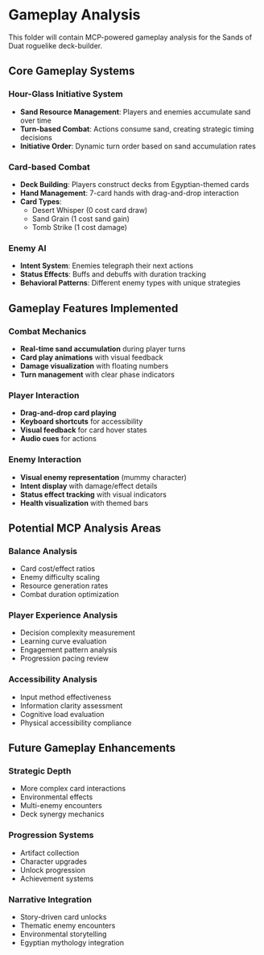 # Gameplay Analysis

This folder will contain MCP-powered gameplay analysis for the Sands of Duat roguelike deck-builder.

## Core Gameplay Systems

### Hour-Glass Initiative System
- **Sand Resource Management**: Players and enemies accumulate sand over time
- **Turn-based Combat**: Actions consume sand, creating strategic timing decisions
- **Initiative Order**: Dynamic turn order based on sand accumulation rates

### Card-based Combat
- **Deck Building**: Players construct decks from Egyptian-themed cards
- **Hand Management**: 7-card hands with drag-and-drop interaction
- **Card Types**: 
  - Desert Whisper (0 cost card draw)
  - Sand Grain (1 cost sand gain)
  - Tomb Strike (1 cost damage)

### Enemy AI
- **Intent System**: Enemies telegraph their next actions
- **Status Effects**: Buffs and debuffs with duration tracking
- **Behavioral Patterns**: Different enemy types with unique strategies

## Gameplay Features Implemented

### Combat Mechanics
- **Real-time sand accumulation** during player turns
- **Card play animations** with visual feedback
- **Damage visualization** with floating numbers
- **Turn management** with clear phase indicators

### Player Interaction
- **Drag-and-drop card playing**
- **Keyboard shortcuts** for accessibility
- **Visual feedback** for card hover states
- **Audio cues** for actions

### Enemy Interaction
- **Visual enemy representation** (mummy character)
- **Intent display** with damage/effect details
- **Status effect tracking** with visual indicators
- **Health visualization** with themed bars

## Potential MCP Analysis Areas

### Balance Analysis
- Card cost/effect ratios
- Enemy difficulty scaling
- Resource generation rates
- Combat duration optimization

### Player Experience Analysis
- Decision complexity measurement
- Learning curve evaluation
- Engagement pattern analysis
- Progression pacing review

### Accessibility Analysis
- Input method effectiveness
- Information clarity assessment
- Cognitive load evaluation
- Physical accessibility compliance

## Future Gameplay Enhancements

### Strategic Depth
- More complex card interactions
- Environmental effects
- Multi-enemy encounters
- Deck synergy mechanics

### Progression Systems
- Artifact collection
- Character upgrades
- Unlock progression
- Achievement systems

### Narrative Integration
- Story-driven card unlocks
- Thematic enemy encounters
- Environmental storytelling
- Egyptian mythology integration